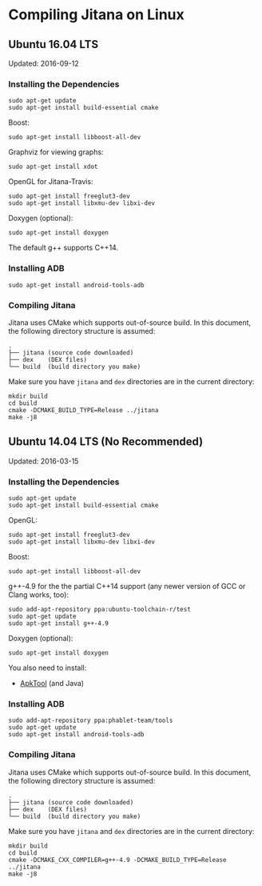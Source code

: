 # Compiling Jitana on Linux

## Ubuntu 16.04 LTS

Updated: 2016-09-12

### Installing the Dependencies

    sudo apt-get update
    sudo apt-get install build-essential cmake

Boost:

    sudo apt-get install libboost-all-dev

Graphviz for viewing graphs:

    sudo apt-get install xdot

OpenGL for Jitana-Travis:

    sudo apt-get install freeglut3-dev
    sudo apt-get install libxmu-dev libxi-dev

Doxygen (optional):

    sudo apt-get install doxygen

The default g++ supports C++14.

### Installing ADB

    sudo apt-get install android-tools-adb

### Compiling Jitana

Jitana uses CMake which supports out-of-source build. In this document, the
following directory structure is assumed:

    .
    ├── jitana (source code downloaded)
    ├── dex    (DEX files)
    └── build  (build directory you make)

Make sure you have `jitana` and `dex` directories are in the current directory:

    mkdir build
    cd build
    cmake -DCMAKE_BUILD_TYPE=Release ../jitana
    make -j8

## Ubuntu 14.04 LTS (No Recommended)

Updated: 2016-03-15

### Installing the Dependencies

    sudo apt-get update
    sudo apt-get install build-essential cmake

OpenGL:

    sudo apt-get install freeglut3-dev
    sudo apt-get install libxmu-dev libxi-dev

Boost:

    sudo apt-get install libboost-all-dev

g++-4.9 for the the partial C++14 support (any newer version of GCC or Clang works, too):

    sudo add-apt-repository ppa:ubuntu-toolchain-r/test
    sudo apt-get update
    sudo apt-get install g++-4.9

Doxygen (optional):

    sudo apt-get install doxygen

You also need to install:

- [ApkTool](http://ibotpeaches.github.io/Apktool/) (and Java)

### Installing ADB

    sudo add-apt-repository ppa:phablet-team/tools
    sudo apt-get update
    sudo apt-get install android-tools-adb

### Compiling Jitana

Jitana uses CMake which supports out-of-source build. In this document, the
following directory structure is assumed:

    .
    ├── jitana (source code downloaded)
    ├── dex    (DEX files)
    └── build  (build directory you make)

Make sure you have `jitana` and `dex` directories are in the current directory:

    mkdir build
    cd build
    cmake -DCMAKE_CXX_COMPILER=g++-4.9 -DCMAKE_BUILD_TYPE=Release ../jitana
    make -j8
